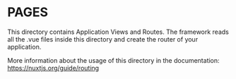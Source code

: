 # PAGES

This directory contains Application Views and Routes.
The framework reads all the .vue files inside this directory and create the router of your application.

More information about the usage of this directory in the documentation:
https://nuxtjs.org/guide/routing
